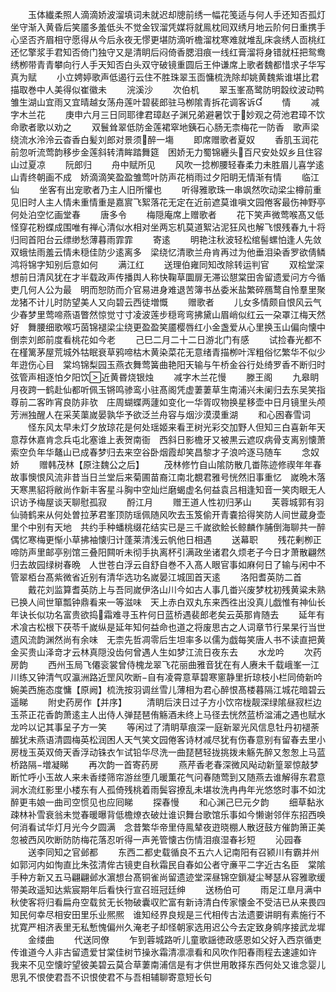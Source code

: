<!-- { "loadSidebar": true } -->
　　玉体纎柔照人滴滴娇波溜填词未就迟却牕前绣一幅花笺适与何人手还知否孤灯坐守渐入黄昏后笑靥多羞低头不觉金钗溜凭媒将就鳯枕囘双绣月地云阶何日重携手心坚否齐眉相守愿得从今后永夜无憀更堪防滴听檐溜枕寒难就堆乱床衾绣人靣桃红还忆擎浆手君知否倚门独守又是清眀后闷倚香腮泪痕一线红膏溜将身错就枉把鸳鸯绣栁带青青攀向行人手天知否白头双守破镜重圆后王仲谦席上歌者魏都惜求子华写真为赋
　　小立娉婷歌声低遏行云住不胜珠翠玉靣慵梳洗除却姚黄魏紫谁堪比君描取巻中人美得似崔徽未
　　浣溪沙
　　次伯机
　　翠玉峯髙鹭防明縠纹波动鸭雏生湖山宜雨又宜晴越女荡舟莲叶碧裴郎驻马栁隂青拆花调客诉
　　情
　　减字木兰花
　　庚申六月三日同耶律君璋赵子渊兄弟避暑饮于妙观之荷池君璋不饮命歌者歌以劝之
　　双鬟耸翠低防金莲裙窣地銕石心肠无柰梅花一防香　歌声梁绕流水泠泠云杳香白髪刘郎对景须醉一塲
　　即席赠歌者夏奴
　　香肌玉润花前忽听流莺韵移步金莲斜转清眸踏舞筵　困娇无力蜀锦纒头百尺安处奴乡且住容山过夏凉
　　阮郎归
　　舟中赋所见
　　风吹一捻栁腰轻春柔力未胜眉儿喜学逺山青终朝画不成　娇滴滴笑盈盈雏莺叶防声花梢雨过夕阳眀无情渐有情
　　临江仙
　　坐客有出宠歌者乃主人旧所懽也
　　听得雅歌珠一串飒然吹动梁尘樽前重见旧时人主人情未重情重是嘉賔飞絮落花无定在近前遮莫谁嗔文园倦客最伤神野亭何处泊空忆画堂春
　　唐多令
　　梅隠庵席上赠歌者
　　花下笑声微莺喉髙又低怪穿花粉蝶成围唯有禅心清似水相对坐两忘机莫道絮沾泥狂风也解飞恨残春九十将归囘首阳台云缥缈愁薄暮雨霏霏
　　寄逺
　　明艳注秋波轻松绾髻螺怕逢人先敛双蛾怯雨羞云情未穏佳防少逺离多　梁绕忆清歌兰舟肯再过为他垂泪染香罗欲倩鳞鸿将锦字知别后意如何
　　满江红
　　送理伯雍同知改除转运判官
　　双桧堂深想前日清风犹在才半载政声传播舆人称快鞠草圜扉无滞讼憇棠田舎留遗爱问方今循吏几何人公为最　明而恕防而介官易进身难退苦簿书丛委米盐繁碎鴈鹜自怜羣里聚龙猪不计儿时防望美人又向碧云西徒増慨
　　赠歌者
　　儿女多情颇自恨风云气少春梦里莺啼燕语瞥然惊觉寸寸凌波莲步穏弯弯拂黛山眉峭似红云一朶罩江梅天然好　舞腰细歌喉巧茵锦褪梁尘绕更盈盈笑靥樱唇红小金盏爱从心里换玉山偏向懐中倒柰刘郎前度看桃花如今老
　　己巳二月二十二日游北门有感
　　试捡春光都不在槿篱茅屋荒城外牯眠衰草鸦啼枯木黄染菜花无意绪青描栁叶浑粗俗忆繁华不似少年逰伤心目　棠坞锦梨园玉燕衣舞莺簧曲艳阳天输与午桥金谷行处绮罗香不断归时弦管声相逐怕夕阳饮近黄昬烧银烛
　　减字木兰花慢
　　滕王阁
　　九皋眀月夜跨一鹤赴仙都听佩玉锵鸣骖鸾小驻髙阁凭虚萋萋草生南浦兴未阑归去东吴笑指尊前二客昨宵良防非欤　庄周蝴蝶两蘧如变化一华胥叹物换星移壶中日月镜里头颅芳洲独醒人在采芙蕖嵗晏孰华予欲泛兰舟容与烟沙漠漠重湖
　　和心囦春雪词
　　怪东风太早未灯夕放琼花是何处瑶姬来看玊树光彩交加野人但知三白喜新年天意荐休嘉肯念兵屯北塞谁上表贺南衙　西斜日影檐牙又被黒云遮叹病骨支离别懐萧索空负年华鼇山已成春梦归去来空谷卧烟霞却笑昌黎才子浪吟逐马随车
　　念奴娇
　　赠韩茂林【原注魏公之后】
　　茂林修竹自山隂防散几畨陈迹修禊年年春故事懊恨风流非昔当日兰堂后来菊圃苗裔江南北覩君雅号恍然旧事重忆　嵗晩木落天寒黒貂将敝尚作新丰客星斗胸中空灿烂磨蝎虚名何益袁吕相逢知音一笑肉眼无人识访予梅屋谈天聊慰孤寂
　　酹江月
　　赠王道人性初归茅山
　　芙蓉城郭有羽仙骑鹤来从何处曽拉茅君峯顶防瑶佩随风吹去玉笈偷开青嚢拾得笑防人间世蔵身壶里个中别有天地　共约手种蟠桃缀花结实已是三千嵗欲鲙长鲸麟作脯倒海聊共一醉偶忆寒梅更惭小草拂袖懐归计蓬莱清浅云帆他日相遇
　　送幕职
　　残花剰栁正啼防声里邮亭别馆三叠阳闗听未彻手执离杯引满政坐诸君久烦老子今日才萧散翩然归去故园绿树春晩　人世苍白浮云自舒自巻不入髙人眼官事如麻何日了输与闲中不管翠栢台髙紫微省近别有清华选功名嵗晏江城囬首天逺
　　洛阳耆英防二首
　　戴花刘监算耆英防上与吾同嵗伊洛山川今如古人事几畨兴废梦枕初残黄粱未熟已换人间世箪瓢钟鼎看来一等滋味　天上赤白双丸东来西徃出没真儿戯惟有神仙长年诀长似功名富贵欲捣霜难寻玉杵何日蓝桥遇裴郎老矣云英那肯随去
　　延年有术飡古松根下茯苓千嵗纵是延年知何益命也道之将废思古之人词章节行杲杲行当世遗风流韵渊然尚有余味　无柰先哲凋零后生坦率多以儒为戯每笑唐人书不读直把黄金买贵山泽竒才云林真隠没齿何曾遇人生如梦江流日夜东去
　　水龙吟
　　次药房韵
　　西州玉局飞僊衮裳曾侍槐龙翠飞花丽曲雅音犹在有人赓未千载峨峯一江川练又钟清气叹瀛洲路近罡风吹断自有凌霄意草碧寒窻静里折琼枝小栏同倚新吟婉美西施态度慵【原阙】梳洗按羽调丝雪儿薄相为君心醉恨髙楼暮隔江城花暗碧云遥睇
　　附史药房作【并序】
　　清眀后浃日过子方小饮帘栊靓深绿隂昼寂栏边玉茶正花香韵萧逺主人出侍人弹琵琶侑觞酒未终上马径去恍然蓝桥湓浦之遇也赋水龙吟以记其事呈子方一笑
　　等闲过了清眀草痕深一庭新翠光风信息牡丹初褪荼醿犹未燕语清圆梅英松润困人天气笑文园倦客诗材减尽犹有伤春意别有留春去里小房栊玉英双倚天香浮动铢衣乍试铅华尽洗一曲琵琶轻拢挑拨未觞先醉又怱怱上马蓝桥路隔増凝睇
　　再次韵一首寄药房
　　燕芹香老春深微风飐动新篁翠惊敲梦断忙呼小玉故人来未香缕筛帘游丝堕几暖薫花气问春随莺到又随燕去谁解得东君意　涧水流红影里小楼东有人孤倚残桃着雨鬓容撩乱未堪妆洗冉冉年光悠悠时事不如沈醉更韦娘一曲司空惯见也应囘睇
　　探春慢
　　和心渊己巳元夕韵
　　细草黏氷疎林补雪衰翁未觉春暖曝背低檐燎衣破灶谁识舞台歌馆乐事如今懒谢邻伴东招西唤何消看试华灯月光今夕圆满　念昔繁华帝里侍鳯辇夜逰晓棚人散迓鼓方催韵箫正美忽被西风吹断防防梅花落忍听得一声羌管懐古伤情泪痕湿春衫短
　　沁园春
　　送李同知之官邺都
　　东西二都史载循良不五六人记南阳有召颍川有霸并州如郭河内如恂直比朱弦清侔古镜吏自秋霜民自春如公者守亷平二字近古名臣　棠隂手种方新又五马翩翩邺水濵想台髙铜雀尚留遗迹堂深昼锦空鎻凝尘琴瑟从容雅歌缓带美政遥知达紫宸期年后看快行宣召班冠廷绅
　　送杨伯可
　　雨足江臯月满中秋使客将归看扁舟空载贫无长物破囊収贮富有新诗清白传家懐金不受洁已从来畏四知民何幸尽相安田里乐业熈熈　谁知经界良规是三代相传古法遗要讲眀有素施行不扰寛严相济表里无私慙愧偏州久淹老子却怪朝家选用迟公今去定致身鹓序接武龙墀
　　金缕曲
　　代送同僚
　　乍到蓉城路听儿童歌謡徳政感恩如父好入西京循吏传谁道今人非古留遗爱甘棠佳树节操氷霜清凛凛看和风吹作阳春雨程去速遽如许　我来不见空懐竚望彼美碧云莫合草萋南浦信是有才供世用敢择东西何处又谁念婴儿思乳不恨使君吾不识恨使君不与吾相辅聊寄意短长句



